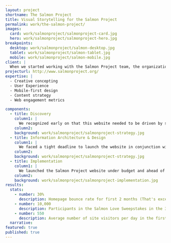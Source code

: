 ```yaml
---
layout: project
shortname: The Salmon Project
title: Visual Storytelling for the Salmon Project
permalink: work/the-salmon-project/
images:
  card: work/salmonproject/salmonproject-card.jpg
  hero: work/salmonproject/salmonproject-hero.jpg
breakpoints:
  desktop: work/salmonproject/salmon-desktop.jpg
  tablet: work/salmonproject/salmon-tablet.jpg
  mobile: work/salmonproject/salmon-mobile.jpg
client: |
  When we started working with the Salmon Project team, the organization didn't exist. No really, the Project was a small group of individuals inspired to help Alaskans reexamine their relationship with salmon both as a resource and a way of life. Salmon culture runs deep in Alaska. The more we learned about the strength and diversity of Alaskans' connections to salmon, the more excited we became about telling this story visually on the web.
projecturl: http://www.salmonproject.org/
expertise: |
  - Creative concepting
  - User Experience
  - Mobile-first design
  - Content strategy
  - Web engagement metrics

components:
  - title: Discovery
    column1: |
      We recognized early on that this website needed to be driven by storytelling, so we began discovery by sitting down with the Salmon Project team to listen to their stories. Given that they're fishermen, there were many... We then engaged in a number of discovery exercises such as "card sorting" and "Cores & Paths" to prioritize features and potential design directions.
    column2: 
    background: work/salmonproject/salmonproject-strategy.jpg
  - title: Information Architecture & Design
    column1: |
      We faced a tight deadline to launch the website in conjunction with a major print campaign. So we approached wireframes and graphic design iteratively with short feedback loops. Not to get too technical, but we were able to move design forward more quickly by leveraging a rapid-prototyping framework called Foundation.
    column2: 
    background: work/salmonproject/salmonproject-strategy.jpg
  - title: Implementation
    column1: |
      We launched the Salmon Project website under budget and ahead of schedule in just eight weeks. The site included a responsive theme, a robust survey management tool, and a sophisticated CRM backend built on top of [RedHen](http://redhencrm.com/). Combining these tools, we were able to help the Salmon Project connect with many thousands of new Alaskans through their "Salmon Love" campaign.
    column2: 
    background: work/salmonproject/salmonproject-implementation.jpg 
results:
  stats:
    - number: 30%
      description: Homepage bounce rate for first 2 months (That's excellent!)
    - number: 10,000
      description: Participants in the Salmon Love Sweepstakes in the 30 days after the website launch
    - number: 550
      description: Average number of site visitors per day in the first week
  narrative:
featured: true
published: true
---
```



